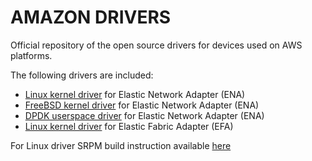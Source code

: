 # AMAZON DRIVERS

Official repository of the open source drivers for devices used on AWS platforms.

The following drivers are included:


* [Linux kernel driver](./kernel/linux/ena) for Elastic Network Adapter (ENA)
* [FreeBSD kernel driver](./kernel/fbsd/ena) for Elastic Network Adapter (ENA)
* [DPDK userspace driver](./userspace/dpdk) for Elastic Network Adapter (ENA)
* [Linux kernel driver](./kernel/linux/efa) for Elastic Fabric Adapter (EFA)

For Linux driver SRPM build instruction available [here](./kernel/linux/rpm/README-rpm.txt)


